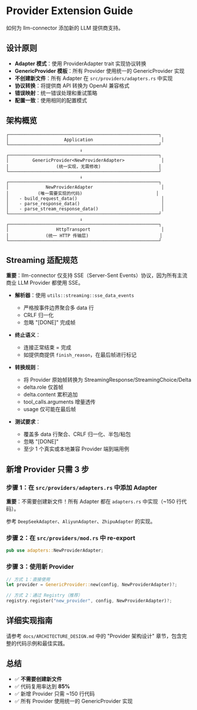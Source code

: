 # Provider Extension Guide

如何为 llm-connector 添加新的 LLM 提供商支持。

## 设计原则

- **Adapter 模式**：使用 ProviderAdapter trait 实现协议转换
- **GenericProvider 模板**：所有 Provider 使用统一的 GenericProvider<T> 实现
- **不创建新文件**：所有 Adapter 在 `src/providers/adapters.rs` 中实现
- **协议转换**：将提供商 API 转换为 OpenAI 兼容格式
- **错误映射**：统一错误处理和重试策略
- **配置一致**：使用相同的配置模式

## 架构概览

```
┌─────────────────────────────────────────────────────────┐
│                     Application                          │
└─────────────────────────────────────────────────────────┘
                            ↓
┌─────────────────────────────────────────────────────────┐
│         GenericProvider<NewProviderAdapter>              │
│                  (统一实现，无需修改)                      │
└─────────────────────────────────────────────────────────┘
                            ↓
┌─────────────────────────────────────────────────────────┐
│              NewProviderAdapter                          │
│           (唯一需要实现的代码)                            │
│    - build_request_data()                                │
│    - parse_response_data()                               │
│    - parse_stream_response_data()                        │
└─────────────────────────────────────────────────────────┘
                            ↓
┌─────────────────────────────────────────────────────────┐
│                  HttpTransport                           │
│              (统一 HTTP 传输层)                           │
└─────────────────────────────────────────────────────────┘
```

## Streaming 适配规范

**重要**：llm-connector 仅支持 SSE（Server-Sent Events）协议，因为所有主流商业 LLM Provider 都使用 SSE。

- **解析器**：使用 `utils::streaming::sse_data_events`
  - 严格按事件边界聚合多 data 行
  - CRLF 归一化
  - 忽略 "[DONE]" 完成帧
  
- **终止语义**：
  - 连接正常结束 = 完成
  - 如提供商提供 `finish_reason`，在最后帧进行标记
  
- **转换规则**：
  - 将 Provider 原始帧转换为 StreamingResponse/StreamingChoice/Delta
  - delta.role 仅首帧
  - delta.content 累积追加
  - tool_calls.arguments 增量透传
  - usage 仅可能在最后帧
  
- **测试要求**：
  - 覆盖多 data 行聚合、CRLF 归一化、半包/粘包
  - 忽略 "[DONE]"
  - 至少 1 个真实或本地兼容 Provider 端到端用例

## 新增 Provider 只需 3 步

### 步骤 1：在 `src/providers/adapters.rs` 中添加 Adapter

**重要**：不需要创建新文件！所有 Adapter 都在 `adapters.rs` 中实现（~150 行代码）。

参考 `DeepSeekAdapter`、`AliyunAdapter`、`ZhipuAdapter` 的实现。

### 步骤 2：在 `src/providers/mod.rs` 中 re-export

```rust
pub use adapters::NewProviderAdapter;
```

### 步骤 3：使用新 Provider

```rust
// 方式 1：直接使用
let provider = GenericProvider::new(config, NewProviderAdapter)?;

// 方式 2：通过 Registry（推荐）
registry.register("new_provider", config, NewProviderAdapter)?;
```

## 详细实现指南

请参考 `docs/ARCHITECTURE_DESIGN.md` 中的 "Provider 架构设计" 章节，包含完整的代码示例和最佳实践。

## 总结

- ✅ **不需要创建新文件**
- ✅ 代码复用率达到 **85%**
- ✅ 新增 Provider 只需 ~150 行代码
- ✅ 所有 Provider 使用统一的 GenericProvider 实现
